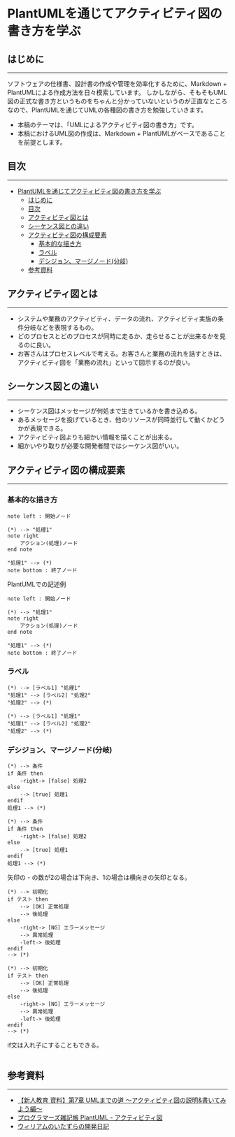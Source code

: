 # PlantUMLを通じてアクティビティ図の書き方を学ぶ

## はじめに
---
ソフトウェアの仕様書、設計書の作成や管理を効率化するために、Markdown + PlantUMLによる作成方法を日々模索しています。
しかしながら、そもそもUML図の正式な書き方というものをちゃんと分かっていないというのが正直なところなので、PlantUMLを通じてUMLの各種図の書き方を勉強していきます。

- 本稿のテーマは、「UMLによるアクティビティ図の書き方」です。
- 本稿におけるUML図の作成は、Markdown + PlantUMLがベースであることを前提とします。

## 目次
---
<!-- TOC -->

- [PlantUMLを通じてアクティビティ図の書き方を学ぶ](#plantumlを通じてアクティビティ図の書き方を学ぶ)
    - [はじめに](#はじめに)
    - [目次](#目次)
    - [アクティビティ図とは](#アクティビティ図とは)
    - [シーケンス図との違い](#シーケンス図との違い)
    - [アクティビティ図の構成要素](#アクティビティ図の構成要素)
        - [基本的な描き方](#基本的な描き方)
        - [ラベル](#ラベル)
        - [デシジョン、マージノード(分岐)](#デシジョンマージノード分岐)
    - [参考資料](#参考資料)

<!-- /TOC -->

## アクティビティ図とは
---
- システムや業務のアクティビティ、データの流れ、アクティビティ実施の条件分岐などを表現するもの。  
- どのプロセスとどのプロセスが同時に走るか、走らせることが出来るかを見るのに良い。  
- お客さんはプロセスレベルで考える。お客さんと業務の流れを話すときは、アクティビティ図を「業務の流れ」といって図示するのが良い。  

## シーケンス図との違い
---
- シーケンス図はメッセージが何処まで生きているかを書き込める。  
- あるメッセージを投げているとき、他のリソースが同時並行して動くかどうかが表現できる。  
- アクティビティ図よりも細かい情報を描くことが出来る。  
- 細かいやり取りが必要な開発者間ではシーケンス図がいい。  

## アクティビティ図の構成要素
---
### 基本的な描き方
```plantuml
note left : 開始ノード

(*) --> "処理1"
note right
    アクション(処理)ノード
end note

"処理1" --> (*)
note bottom : 終了ノード
```
PlantUMLでの記述例
```
note left : 開始ノード

(*) --> "処理1"
note right
    アクション(処理)ノード
end note

"処理1" --> (*)
note bottom : 終了ノード
```

### ラベル
```
(*) --> [ラベル1] "処理1"
"処理1" --> [ラベル2] "処理2"
"処理2" --> (*)
```
```plantuml
(*) --> [ラベル1] "処理1"
"処理1" --> [ラベル2] "処理2"
"処理2" --> (*)
```

### デシジョン、マージノード(分岐)
```
(*) --> 条件
if 条件 then
    -right-> [false] 処理2
else
    --> [true] 処理1
endif
処理1 --> (*)
```
```plantuml
(*) --> 条件
if 条件 then
    -right-> [false] 処理2
else
    --> [true] 処理1
endif
処理1 --> (*)
```

矢印の - の数が2の場合は下向き、1の場合は横向きの矢印となる。  

```
(*) --> 初期化
if テスト then
    --> [OK] 正常処理
    --> 後処理
else
    -right-> [NG] エラーメッセージ
    --> 異常処理
    -left-> 後処理
endif
--> (*)
```
```plantuml
(*) --> 初期化
if テスト then
    --> [OK] 正常処理
    --> 後処理
else
    -right-> [NG] エラーメッセージ
    --> 異常処理
    -left-> 後処理
endif
--> (*)
```

if文は入れ子にすることもできる。  

```plantuml
```

## 参考資料
---
- [【新人教育 資料】第7章 UMLまでの道 〜アクティビティ図の説明&書いてみよう編〜](https://qiita.com/devopsCoordinator/items/e4910ace92e66bece10f)
- [プログラマーズ雑記帳 PlantUML - アクティビティ図](http://yohshiy.blog.fc2.com/blog-entry-156.html)
- [ウィリアムのいたずらの開発日記](https://blog.goo.ne.jp/xmldtp/e/2353005f21aafb4f22bab060699b8803)